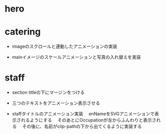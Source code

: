 # hero

<!-- - hero-titleのフォントサイズの調整 -->

<!-- - hero imageにブラックのフィルターを被して少し見やすく調整する -->

<!-- - frescoロゴのz-indexを調整して常に上にあるように調整する -->

<!-- - frescoロゴにリンクをつける -->

<!-- - frescoロゴのサイズ調整 -->

<!-- - イラストアニメーションの実装
　横に動き続けるようにアニメーションを実装する
　framer-motionとかを活用すればできるのではないかな

- イラストアニメーションの実装ができない場合は、イラストを中心に表示できるように調整 -->

# catering

<!-- - 縦書きヘッドラインがテキストヘッドラインとかぶっているため調整する -->

- imageのスクロールと連動したアニメーションの実装

- mainイメージのスケールアニメーションと写真の入れ替えを実装

<!-- - イメージ写真のレスポンシブの横幅サイズの調整 -->

# staff

- section titleの下にマージンをつける

- 三つのテキストをアニメーション表示させる

- staffタイトルのアニメーション実装
　enNameをSVGアニメーションで表示されるようにする
　そのあとにOccupationが左からふんわりと表示される
　その後に、名前がclip-pathの下から出てくるように実装する